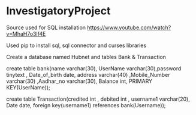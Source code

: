 # InvestigatoryProject

Source used for SQL installation
https://www.youtube.com/watch?v=MhaH7o3lf4E

Used pip to install sql, sql connector and curses libraries

Create a database named Hubnet and tables Bank & Transaction

create table bank(name varchar(30), UserName varchar(30),password tinytext , Date_of_birth date, address varchar(40) ,Mobile_Number varchar(30) ,Aadhar_no varchar(30), Balance int, PRIMARY KEY(UserName));

create table Transaction(credited int , debited int , username1 varchar(20), Date date, foreign key(username1) references bank(Username));
